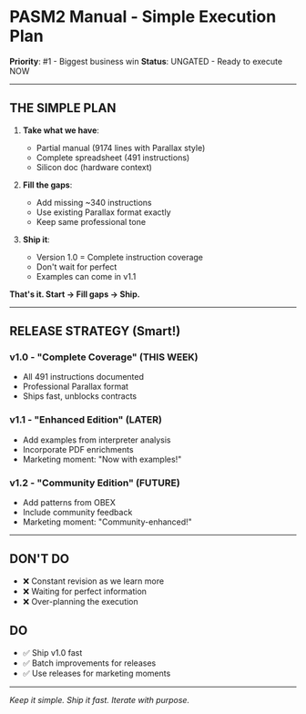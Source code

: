 # PASM2 Manual - Simple Execution Plan

**Priority**: #1 - Biggest business win
**Status**: UNGATED - Ready to execute NOW

---

## THE SIMPLE PLAN

1. **Take what we have**:
   - Partial manual (9174 lines with Parallax style)
   - Complete spreadsheet (491 instructions)
   - Silicon doc (hardware context)

2. **Fill the gaps**:
   - Add missing ~340 instructions
   - Use existing Parallax format exactly
   - Keep same professional tone

3. **Ship it**:
   - Version 1.0 = Complete instruction coverage
   - Don't wait for perfect
   - Examples can come in v1.1

**That's it. Start → Fill gaps → Ship.**

---

## RELEASE STRATEGY (Smart!)

### v1.0 - "Complete Coverage" (THIS WEEK)
- All 491 instructions documented
- Professional Parallax format
- Ships fast, unblocks contracts

### v1.1 - "Enhanced Edition" (LATER)
- Add examples from interpreter analysis
- Incorporate PDF enrichments
- Marketing moment: "Now with examples!"

### v1.2 - "Community Edition" (FUTURE)
- Add patterns from OBEX
- Include community feedback
- Marketing moment: "Community-enhanced!"

---

## DON'T DO

- ❌ Constant revision as we learn more
- ❌ Waiting for perfect information
- ❌ Over-planning the execution

## DO

- ✅ Ship v1.0 fast
- ✅ Batch improvements for releases
- ✅ Use releases for marketing moments

---

*Keep it simple. Ship it fast. Iterate with purpose.*